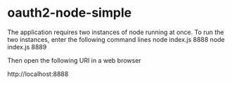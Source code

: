 oauth2-node-simple
==================
The application requires two instances of node running at once. To run the two instances, enter the following command lines
node index.js 8888
node index.js 8889

Then open the following URI in a web browser

http://localhost:8888